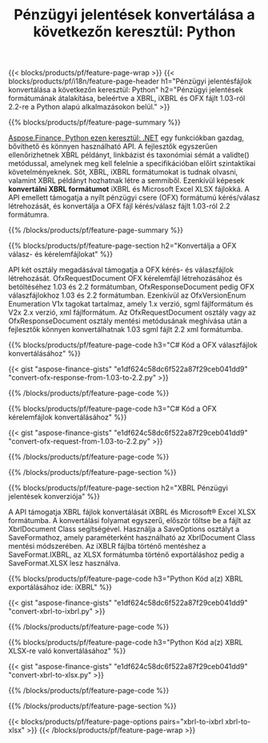 ﻿---
title: "Pénzügyi jelentések konvertálása a következőn keresztül: Python"
url: /hu/python-net/conversion/
description:  Python kód a pénzügyi jelentések konvertálásához XBRL, iXBRL(inline xbrl) és OFX fájlformátumban a Python könyvtáron keresztül.
---
{{< blocks/products/pf/feature-page-wrap >}}
{{< blocks/products/pf/i18n/feature-page-header h1="Pénzügyi jelentésfájlok konvertálása a következőn keresztül: Python" h2="Pénzügyi jelentések formátumának átalakítása, beleértve a XBRL, iXBRL és OFX fájlt 1.03-ról 2.2-re a Python alapú alkalmazásokon belül." >}}

{{% blocks/products/pf/feature-page-summary %}}

[Aspose.Finance, Python ezen keresztül: .NET](https://products.aspose.com/finance/python-net/) egy funkciókban gazdag, bővíthető és könnyen használható API. A fejlesztők egyszerűen ellenőrizhetnek XBRL példányt, linkbázist és taxonómiai sémát a validte() metódussal, amelynek meg kell felelnie a specifikációban előírt szintaktikai követelményeknek. Sőt, XBRL, iXBRL formátumokat is tudnak olvasni, valamint XBRL példányt hozhatnak létre a semmiből. Ezenkívül képesek **konvertálni XBRL formátumot** iXBRL és Microsoft Excel XLSX fájlokká. A API emellett támogatja a nyílt pénzügyi csere (OFX) formátumú kérés/válasz létrehozását, és konvertálja a OFX fájl kérés/válasz fájlt 1.03-ról 2.2 formátumra.

{{% /blocks/products/pf/feature-page-summary %}}

{{% blocks/products/pf/feature-page-section h2="Konvertálja a OFX válasz- és kérelemfájlokat" %}}

API két osztály megadásával támogatja a OFX kérés- és válaszfájlok létrehozását. OfxRequestDocument OFX kérelemfájl létrehozásához és betöltéséhez 1.03 és 2.2 formátumban, OfxResponseDocument pedig OFX válaszfájlokhoz 1.03 és 2.2 formátumban. Ezenkívül az OfxVersionEnum Enumeration V1x tagokat tartalmaz, amely 1.x verzió, sgml fájlformátum és V2x 2.x verzió, xml fájlformátum. Az OfxRequestDocument osztály vagy az OfxResponseDocument osztály mentési metódusának meghívása után a fejlesztők könnyen konvertálhatnak 1.03 sgml fájlt 2.2 xml formátumba.


{{% blocks/products/pf/feature-page-code h3="C# Kód a OFX válaszfájlok konvertálásához" %}}

{{< gist "aspose-finance-gists" "e1df624c58dc6f522a87f29ceb041dd9" "convert-ofx-response-from-1.03-to-2.2.py" >}} 

{{% /blocks/products/pf/feature-page-code %}}

{{% blocks/products/pf/feature-page-code h3="C# Kód a OFX kérelemfájlok konvertálásához" %}}

{{< gist "aspose-finance-gists" "e1df624c58dc6f522a87f29ceb041dd9" "convert-ofx-request-from-1.03-to-2.2.py" >}} 

{{% /blocks/products/pf/feature-page-code %}}

{{% /blocks/products/pf/feature-page-section %}}

{{% blocks/products/pf/feature-page-section h2="XBRL Pénzügyi jelentések konverziója" %}}

A API támogatja XBRL fájlok konvertálását iXBRL és Microsoft® Excel XLSX formátumba. A konvertálási folyamat egyszerű, először töltse be a fájlt az XbrlDocument Class segítségével. Használja a SaveOptions osztályt a SaveFormathoz, amely paraméterként használható az XbrlDocument Class mentési módszerében. Az iXBLR fájlba történő mentéshez a SaveFormat.IXBRL, az XLSX formátumba történő exportáláshoz pedig a SaveFormat.XLSX lesz használva.

{{% blocks/products/pf/feature-page-code h3="Python Kód a(z) XBRL exportálásához ide: iXBRL" %}}

{{< gist "aspose-finance-gists" "e1df624c58dc6f522a87f29ceb041dd9" "convert-xbrl-to-ixbrl.py" >}} 

{{% /blocks/products/pf/feature-page-code %}}

{{% blocks/products/pf/feature-page-code h3="Python Kód a(z) XBRL XLSX-re való konvertálásához" %}}

{{< gist "aspose-finance-gists" "e1df624c58dc6f522a87f29ceb041dd9" "convert-xbrl-to-xlsx.py" >}} 

{{% /blocks/products/pf/feature-page-code %}}

{{% /blocks/products/pf/feature-page-section %}}

{{< blocks/products/pf/feature-page-options pairs="xbrl-to-ixbrl xbrl-to-xlsx" >}}
{{< /blocks/products/pf/feature-page-wrap >}}